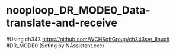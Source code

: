 # nooploop_DR_MODE0_Data-translate-and-receive
#Using ch343
https://github.com/WCHSoftGroup/ch343ser_linux#
#DR_MODE0 (Seting by NAssistant.exe)
